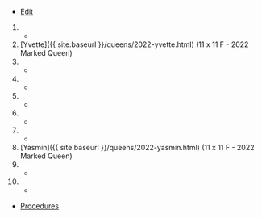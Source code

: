 * [Edit](https://github.com/joejcollins/rhapsody-angel/edit/master/_includes/apiary.md)

1. -
1. [Yvette]({{ site.baseurl }}/queens/2022-yvette.html) (11 x 11 F - 2022 Marked Queen)
1. -
1. -
1. -
1. -
1. -
1. [Yasmin]({{ site.baseurl }}/queens/2022-yasmin.html) (11 x 11 F - 2022 Marked Queen)
1. -
1. -

* [Procedures](https://github.com/joejcollins/rhapsody-angel/raw/master/book/00Book.pdf)
